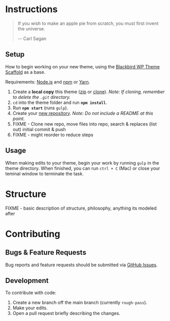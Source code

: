 # Instructions
> If you wish to make an apple pie from scratch, you must first invent the universe.
>
> -- Carl Sagan

## Setup
How to begin working on your new theme, using the [Blackbird WP Theme Scaffold](https://github.com/BlackbirdDigital/wp-theme-scaffold) as a base.

Requirements: [Node.js](https://nodejs.org/en/) and [npm](https://www.npmjs.com/) or [Yarn](https://yarnpkg.com/).

1. Create a **local copy** this theme ([zip](https://github.com/BlackbirdDigital/wp-theme-scaffold/archive/refs/heads/rough-pass.zip) or [clone](https://github.com/BlackbirdDigital/wp-theme-scaffold)). *Note: If cloning, remember to delete the `.git` directory.*
2. `cd` into the theme folder and run **`npm install`**.
3. Run **`npm start`** (runs `gulp`).
4. Create your [new repository](https://bitbucket.org/repo/create?workspace=blackbirddev). *Note: Do not include a README at this point.*
5. FIXME - Clone new repo, move files into repo, search & replaces (list out) initial commit & push
6. FIXME - might reorder to reduce steps

## Usage
When making edits to your theme, begin your work by running `gulp` in the theme directory. When finished, you can run `ctrl + C` (Mac) or close your teminal window to terminate the task.

# Structure
FIXME - basic description of structure, philosophy, anything its modeled after

# Contributing
## Bugs & Feature Requests

Bug reports and feature requests should be submitted via [GitHub Issues](https://github.com/BlackbirdDigital/wp-theme-scaffold/issues).

## Development

To contribute with code:

1. Create a new branch off the main branch (currently `rough-pass`).
2. Make your edits.
3. Open a pull request briefly describing the changes.
